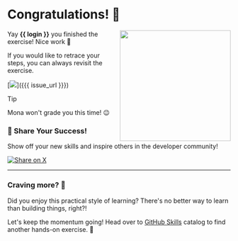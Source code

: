 # Congratulations! :tada:

<img src="https://octodex.github.com/images/welcometocat.png" align="right" height="250px" />

Yay **{{ login }}** you finished the exercise! Nice work :tada:

If you would like to retrace your steps, you can always revisit the exercise.

[![](https://img.shields.io/badge/Return%20to%20Exercise-%E2%86%92-1f883d?style=for-the-badge&logo=github&labelColor=197935)]({{{ issue_url }}})

> [!TIP]
> Mona won't grade you this time! 😉

### 🚀 Share Your Success!

Show off your new skills and inspire others in the developer community!

<a href="https://twitter.com/intent/tweet?text=I%20just%20completed%20a%20%23GitHubSkills%20exercise%20on%20%40github!%20Check%20it%20out%3A%20{{{ social_url }}}" target="_blank" rel="noopener noreferrer">
  <img src="https://img.shields.io/badge/Share%20on%20X-1da1f2?style=for-the-badge&logo=x&logoColor=white" alt="Share on X" />
</a>

---

### Craving more? :raising_hand:

Did you enjoy this practical style of learning? There's no better way to learn than building things, right?!

Let's keep the momentum going! Head over to [GitHub Skills](https://skills.github.com) catalog to find another hands-on exercise. :rocket:
